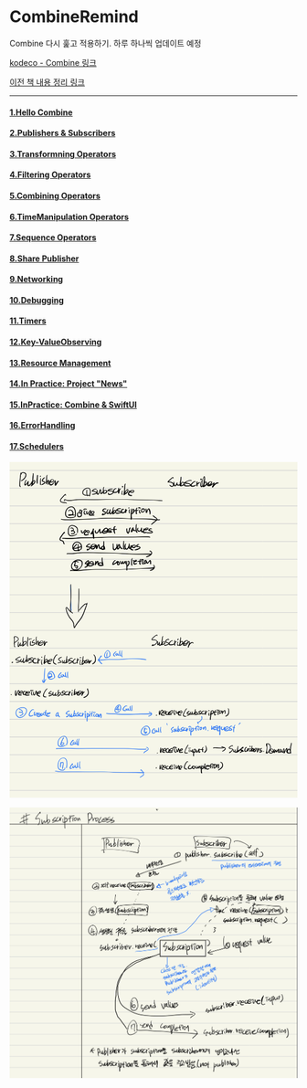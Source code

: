 # CombineRemind

Combine 다시 훑고 적용하기. 하루 하나씩 업데이트 예정

[kodeco - Combine 링크](https://www.kodeco.com/books/combine-asynchronous-programming-with-swift)

[이전 책 내용 정리 링크](https://github.com/myssun0325/CombineStudy#combinestudy)

----

#### [1.Hello Combine](1.HelloCombine/1.HelloCombine.md)

#### [2.Publishers & Subscribers](2.PublisherSubscriber/2.PublisherSubscriber.md)

#### [3.Transformning Operators](3.TransformingOperators/3.TransformingOperators.md)

#### [4.Filtering Operators](4.FilteringOperators/4.FilteringOperators.md)

#### [5.Combining Operators](5.CombiningOperators/5.CombiningOperators.md)

#### [6.TimeManipulation Operators](6.TimeManipulationOperators/6.TimeManipulationOperators.md)

#### [7.Sequence Operators](7.SequenceOperators/7.SequenceOperators.md)

#### [8.Share Publisher](8.SharePublisher/8.SharePublisher.md)

#### [9.Networking](9.Networking/9.Networking.md)

#### [10.Debugging](10.Debugging/10.Debugging.md)

#### [11.Timers](11.Timers/11.Timers.md)

#### [12.Key-ValueObserving](12.Key-ValueObserving/12.Key-ValueObserving.md)

#### [13.Resource Management](13.ResourceManagement/13.ResourceManagement.md)

#### [14.In Practice: Project "News"](14.InPracticeProjectNews/14.InPracticeProjectNews.md)

#### [15.InPractice: Combine & SwiftUI](15.InPracticeCombineSwiftUI/15.InPracticeCombineSwiftUI.md)

#### [16.ErrorHandling](16.ErrorHandling/16.ErrorHandling.md)

#### [17.Schedulers](17.Schedulers/17.Schedulers.md)

![Publisher&Subscriber](resources/intro.png)


![Subscription](resources/intro_subscription.jpeg)
